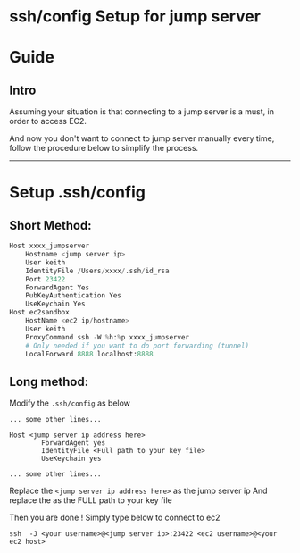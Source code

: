 # ssh/config Setup for jump server

# Guide

## Intro

Assuming your situation is that connecting to a jump server is a must, in order to access EC2.

And now you don't want to connect to jump server manually every time, follow the procedure below to simplify the process.

---

# Setup .ssh/config

## Short Method:

```python
Host xxxx_jumpserver
	Hostname <jump server ip>
	User keith
	IdentityFile /Users/xxxx/.ssh/id_rsa
	Port 23422
	ForwardAgent Yes
	PubKeyAuthentication Yes
	UseKeychain Yes
Host ec2sandbox
	HostName <ec2 ip/hostname>
	User keith
	ProxyCommand ssh -W %h:%p xxxx_jumpserver
	# Only needed if you want to do port forwarding (tunnel)
	LocalForward 8888 localhost:8888
```

## Long method:

Modify the `.ssh/config` as below

```
... some other lines...

Host <jump server ip address here>
        ForwardAgent yes
        IdentityFile <Full path to your key file>
        UseKeychain yes

... some other lines...

```

Replace the `<jump server ip address here>`  as the jump server ip
And replace the <Full path to your key file> as the FULL path to your key file

Then you are done !
Simply type below to connect to ec2

```
ssh  -J <your username>@<jump server ip>:23422 <ec2 username>@<your ec2 host>

```